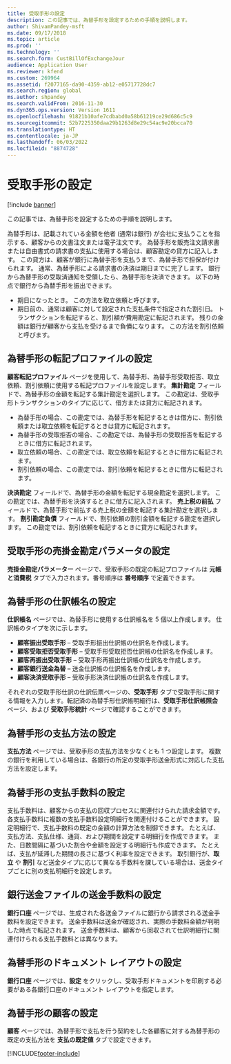 ```yaml
---
title: 受取手形の設定
description: この記事では、為替手形を設定するための手順を説明します。
author: ShivamPandey-msft
ms.date: 09/17/2018
ms.topic: article
ms.prod: ''
ms.technology: ''
ms.search.form: CustBillOfExchangeJour
audience: Application User
ms.reviewer: kfend
ms.custom: 269964
ms.assetid: f2077165-da90-4359-ab12-e05717728dc7
ms.search.region: global
ms.author: shpandey
ms.search.validFrom: 2016-11-30
ms.dyn365.ops.version: Version 1611
ms.openlocfilehash: 91821b10afe7cdbabd0a58b61219ce29d686c5c9
ms.sourcegitcommit: 52b7225350daa29b1263d8e29c54ac9e20bcca70
ms.translationtype: HT
ms.contentlocale: ja-JP
ms.lasthandoff: 06/03/2022
ms.locfileid: "8874728"
---
```

# <a name="set-up-bills-of-exchange"></a>受取手形の設定

[!include [banner](../includes/banner.md)]

この記事では、為替手形を設定するための手順を説明します。

為替手形は、記載されている金額を他者 (通常は銀行) が会社に支払うことを指示する、顧客からの文書注文または電子注文です。 為替手形を販売注文請求書または自由書式の請求書の支払に使用する場合は、顧客勘定の貸方に記入します。 この貸方は、顧客が銀行に為替手形を支払うまで、為替手形で担保が付けられます。 通常、為替手形による請求書の決済は期日までに完了します。 銀行から為替手形の受取済通知を受領したら、為替手形を決済できます。 以下の時点で銀行から為替手形を振出できます。

-   期日になったとき。 この方法を取立依頼と呼びます。
-   期日前の、通常は顧客に対して設定された支払条件で指定された割引日。 トランザクションを転記すると、割引額が費用勘定に転記されます。 残りの金額は銀行が顧客から支払を受けるまで負債になります。 この方法を割引依頼と呼びます。

## <a name="set-up-posting-profiles-for-bills-of-exchange"></a>為替手形の転記プロファイルの設定

**顧客転記プロファイル** ページを使用して、為替手形、為替手形受取拒否、取立依頼、割引依頼に使用する転記プロファイルを設定します。 **集計勘定** フィールドで、為替手形の金額を転記する集計勘定を選択します。 この勘定は、受取手形トランザクションのタイプに応じて、借方または貸方に転記されます。
-   為替手形の場合、この勘定では、為替手形を転記するときは借方に、割引依頼または取立依頼を転記するときは貸方に転記されます。
-   為替手形の受取拒否の場合、この勘定では、為替手形の受取拒否を転記するときに借方に転記されます。
-   取立依頼の場合、この勘定では、取立依頼を転記するときに借方に転記されます。
-   割引依頼の場合、この勘定では、割引依頼を転記するときに借方に転記されます。

**決済勘定** フィールドで、為替手形の金額を転記する現金勘定を選択します。 この勘定では、為替手形を決済するときに借方に記入されます。 **売上税の前払** フィールドで、為替手形で前払する売上税の金額を転記する集計勘定を選択します。 **割引勘定負債** フィールドで、割引依頼の割引金額を転記する勘定を選択します。 この勘定では、割引依頼を転記するときに貸方に転記されます。

## <a name="set-up-accounts-receivable-parameters-for-bills-of-exchange"></a>受取手形の売掛金勘定パラメータの設定

**売掛金勘定パラメーター** ページで、受取手形の既定の転記プロファイルは **元帳と消費税** タブで入力されます。番号順序は **番号順序** で定義できます。

## <a name="set-up-journal-names-for-bills-of-exchange"></a>為替手形の仕訳帳名の設定


**仕訳帳名** ページでは、為替手形に使用する仕訳帳名を 5 個以上作成します。 仕訳帳のタイプを次に示します。
-   **顧客振出受取手形** – 受取手形振出仕訳帳の仕訳名を作成します。
-   **顧客受取拒否受取手形** – 受取手形受取拒否仕訳帳の仕訳名を作成します。
-   **顧客再振出受取手形** – 受取手形再振出仕訳帳の仕訳名を作成します。
-   **顧客銀行送金為替** – 送金仕訳帳の仕訳帳名を作成します。
-   **顧客決済受取手形** – 受取手形決済仕訳帳の仕訳名を作成します。

それぞれの受取手形仕訳の仕訳伝票ページの、**受取手形** タブで受取手形に関する情報を入力します。転記済の為替手形仕訳帳明細行は、**受取手形仕訳帳照会** ページ、および **受取手形統計** ページで確認することができます。

## <a name="set-up-methods-of-payment-for-bills-of-exchange"></a>為替手形の支払方法の設定

**支払方法** ページでは、受取手形の支払方法を少なくとも 1 つ設定します。 複数の銀行を利用している場合は、各銀行の所定の受取手形送金形式に対応した支払方法を設定します。

## <a name="set-up-payment-fees-for-bills-of-exchange"></a>為替手形の支払手数料の設定

支払手数料は、顧客からの支払の回収プロセスに関連付けられた請求金額です。 各支払手数料に複数の支払手数料設定明細行を関連付けることができます。 設定明細行で、支払手数料の既定の金額の計算方法を制御できます。 たとえば、支払方法、支払仕様、通貨、および期間を設定する明細行を作成できます。 また、日数間隔に基づいた割合や金額を設定する明細行も作成できます。 たとえば、支払が延滞した期間の長さに基づく利率を設定できます。 取引銀行が、**取立** や **割引** など送金タイプに応じて異なる手数料を課している場合は、送金タイプごとに別の支払明細行を設定します。

## <a name="set-up-remittance-fees-for-bank-remittance-files"></a>銀行送金ファイルの送金手数料の設定

**銀行口座** ページでは、生成された各送金ファイルに銀行から請求される送金手数料を設定できます。 送金手数料は送金が確認され、実際の手数料金額が判明した時点で転記されます。 送金手数料は、顧客から回収されて仕訳明細行に関連付けられる支払手数料とは異なります。

## <a name="set-up-document-layouts-for-bills-of-exchange"></a>為替手形のドキュメント レイアウトの設定

**銀行口座** ページでは、**設定** をクリックし、受取手形ドキュメントを印刷する必要がある各銀行口座のドキュメント レイアウトを指定します。

## <a name="set-up-customers-for-bills-of-exchange"></a>為替手形の顧客の設定

**顧客** ページでは、為替手形で支払を行う契約をした各顧客に対する為替手形の既定の支払方法を **支払の既定値** タブで設定できます。







[!INCLUDE[footer-include](../../includes/footer-banner.md)]
